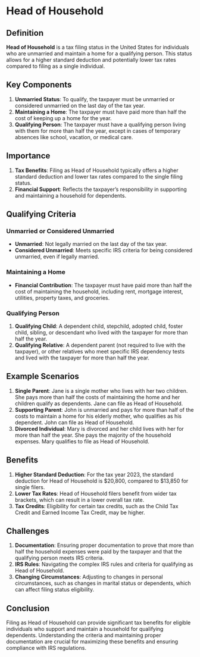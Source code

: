 # Head of Household

## Definition
**Head of Household** is a tax filing status in the United States for individuals who are unmarried and maintain a home for a qualifying person. This status allows for a higher standard deduction and potentially lower tax rates compared to filing as a single individual.

## Key Components
1. **Unmarried Status**: To qualify, the taxpayer must be unmarried or considered unmarried on the last day of the tax year.
2. **Maintaining a Home**: The taxpayer must have paid more than half the cost of keeping up a home for the year.
3. **Qualifying Person**: The taxpayer must have a qualifying person living with them for more than half the year, except in cases of temporary absences like school, vacation, or medical care.

## Importance
1. **Tax Benefits**: Filing as Head of Household typically offers a higher standard deduction and lower tax rates compared to the single filing status.
2. **Financial Support**: Reflects the taxpayer’s responsibility in supporting and maintaining a household for dependents.

## Qualifying Criteria
### Unmarried or Considered Unmarried
- **Unmarried**: Not legally married on the last day of the tax year.
- **Considered Unmarried**: Meets specific IRS criteria for being considered unmarried, even if legally married.

### Maintaining a Home
- **Financial Contribution**: The taxpayer must have paid more than half the cost of maintaining the household, including rent, mortgage interest, utilities, property taxes, and groceries.

### Qualifying Person
1. **Qualifying Child**: A dependent child, stepchild, adopted child, foster child, sibling, or descendant who lived with the taxpayer for more than half the year.
2. **Qualifying Relative**: A dependent parent (not required to live with the taxpayer), or other relatives who meet specific IRS dependency tests and lived with the taxpayer for more than half the year.

## Example Scenarios
1. **Single Parent**: Jane is a single mother who lives with her two children. She pays more than half the costs of maintaining the home and her children qualify as dependents. Jane can file as Head of Household.
2. **Supporting Parent**: John is unmarried and pays for more than half of the costs to maintain a home for his elderly mother, who qualifies as his dependent. John can file as Head of Household.
3. **Divorced Individual**: Mary is divorced and her child lives with her for more than half the year. She pays the majority of the household expenses. Mary qualifies to file as Head of Household.

## Benefits
1. **Higher Standard Deduction**: For the tax year 2023, the standard deduction for Head of Household is $20,800, compared to $13,850 for single filers.
2. **Lower Tax Rates**: Head of Household filers benefit from wider tax brackets, which can result in a lower overall tax rate.
3. **Tax Credits**: Eligibility for certain tax credits, such as the Child Tax Credit and Earned Income Tax Credit, may be higher.

## Challenges
1. **Documentation**: Ensuring proper documentation to prove that more than half the household expenses were paid by the taxpayer and that the qualifying person meets IRS criteria.
2. **IRS Rules**: Navigating the complex IRS rules and criteria for qualifying as Head of Household.
3. **Changing Circumstances**: Adjusting to changes in personal circumstances, such as changes in marital status or dependents, which can affect filing status eligibility.

## Conclusion
Filing as Head of Household can provide significant tax benefits for eligible individuals who support and maintain a household for qualifying dependents. Understanding the criteria and maintaining proper documentation are crucial for maximizing these benefits and ensuring compliance with IRS regulations.

